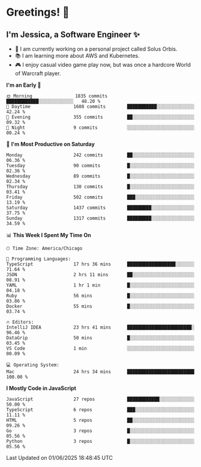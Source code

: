 # Greetings! 🧠

## I'm Jessica, a Software Engineer :sparkles:

- 🌟 I am currently working on a personal project called Solus Orbis.
- 📚 I am learning more about AWS and Kubernetes.
- 🎮 I enjoy casual video game play now, but was once a hardcore World of Warcraft player.

<!--START_SECTION:waka-->
**I'm an Early 🐤** 

```text
🌞 Morning                1835 commits        ████████████░░░░░░░░░░░░░   48.20 % 
🌆 Daytime                1608 commits        ███████████░░░░░░░░░░░░░░   42.24 % 
🌃 Evening                355 commits         ██░░░░░░░░░░░░░░░░░░░░░░░   09.32 % 
🌙 Night                  9 commits           ░░░░░░░░░░░░░░░░░░░░░░░░░   00.24 % 
```
📅 **I'm Most Productive on Saturday** 

```text
Monday                   242 commits         ██░░░░░░░░░░░░░░░░░░░░░░░   06.36 % 
Tuesday                  90 commits          █░░░░░░░░░░░░░░░░░░░░░░░░   02.36 % 
Wednesday                89 commits          █░░░░░░░░░░░░░░░░░░░░░░░░   02.34 % 
Thursday                 130 commits         █░░░░░░░░░░░░░░░░░░░░░░░░   03.41 % 
Friday                   502 commits         ███░░░░░░░░░░░░░░░░░░░░░░   13.19 % 
Saturday                 1437 commits        █████████░░░░░░░░░░░░░░░░   37.75 % 
Sunday                   1317 commits        █████████░░░░░░░░░░░░░░░░   34.59 % 
```


📊 **This Week I Spent My Time On** 

```text
🕑︎ Time Zone: America/Chicago

💬 Programming Languages: 
TypeScript               17 hrs 36 mins      ██████████████████░░░░░░░   71.64 % 
JSON                     2 hrs 11 mins       ██░░░░░░░░░░░░░░░░░░░░░░░   08.91 % 
YAML                     1 hr 1 min          █░░░░░░░░░░░░░░░░░░░░░░░░   04.18 % 
Ruby                     56 mins             █░░░░░░░░░░░░░░░░░░░░░░░░   03.86 % 
Docker                   55 mins             █░░░░░░░░░░░░░░░░░░░░░░░░   03.74 % 

🔥 Editors: 
IntelliJ IDEA            23 hrs 41 mins      ████████████████████████░   96.46 % 
DataGrip                 50 mins             █░░░░░░░░░░░░░░░░░░░░░░░░   03.45 % 
VS Code                  1 min               ░░░░░░░░░░░░░░░░░░░░░░░░░   00.09 % 

💻 Operating System: 
Mac                      24 hrs 34 mins      █████████████████████████   100.00 % 
```

**I Mostly Code in JavaScript** 

```text
JavaScript               27 repos            ████████████░░░░░░░░░░░░░   50.00 % 
TypeScript               6 repos             ███░░░░░░░░░░░░░░░░░░░░░░   11.11 % 
HTML                     5 repos             ██░░░░░░░░░░░░░░░░░░░░░░░   09.26 % 
Go                       3 repos             █░░░░░░░░░░░░░░░░░░░░░░░░   05.56 % 
Python                   3 repos             █░░░░░░░░░░░░░░░░░░░░░░░░   05.56 % 
```




 Last Updated on 01/06/2025 18:48:45 UTC
<!--END_SECTION:waka-->

<!--
**jessikuh/jessikuh** is a ✨ _special_ ✨ repository because its `README.md` (this file) appears on your GitHub profile.

Here are some ideas to get you started:

- 🔭 I’m currently working on ...
- 🌱 I’m currently learning ...
- 👯 I’m looking to collaborate on ...
- 🤔 I’m looking for help with ...
- 💬 Ask me about ...
- 📫 How to reach me: ...
- 😄 Pronouns: ...
- ⚡ Fun fact: ...
-->

